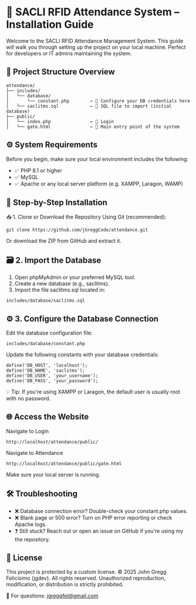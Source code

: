 # 📘 SACLI RFID Attendance System – Installation Guide

Welcome to the SACLI RFID Attendance Management System. This guide will walk you through setting up the project on your local machine. Perfect for developers or IT admins maintaining the system.

## 🧱 Project Structure Overview

```
attendance/
├── includes/
│   └── database/
│       └── constant.php        ← 🔧 Configure your DB credentials here
│   └── saclitms.sql            ← 📂 SQL file to import (initial database)
├── public/
│   └── index.php               ← 🔑 Login
│   └── gate.html               ← 🚀 Main entry point of the system
```

## ⚙️ System Requirements

Before you begin, make sure your local environment includes the following:

- ✅ PHP 8.1 or higher
- ✅ MySQL
- ✅ Apache or any local server platform (e.g. XAMPP, Laragon, WAMP)

## 🚀 Step-by-Step Installation

📥 1. Clone or Download the Repository
Using Git (recommended):

```
git clone https://github.com/jGreggCode/attendance.git

```

Or download the ZIP from GitHub and extract it.

## 🗃️ 2. Import the Database

1. Open phpMyAdmin or your preferred MySQL tool.
2. Create a new database (e.g., saclitms).
3. Import the file saclitms.sql located in:

```
includes/database/saclitms.sql

```

## ⚙️ 3. Configure the Database Connection

Edit the database configuration file:

```
includes/database/constant.php
```

Update the following constants with your database credentials:

```
define('DB_HOST', 'localhost');
define('DB_NAME', 'saclitms');
define('DB_USER', 'your_username');
define('DB_PASS', 'your_password');
```

💡 Tip: If you're using XAMPP or Laragon, the default user is usually root with no password.

## 🌐 Access the Website

Navigate to Login

```
http://localhost/attendance/public/
```

Navigate to Attendance

```
http://localhost/attendance/public/gate.html
```

Make sure your local server is running.

## 🛠 Troubleshooting

- ❌ Database connection error?
  Double-check your constant.php values.
- ❌ Blank page or 500 error?
  Turn on PHP error reporting or check Apache logs.
- ❓ Still stuck?
  Reach out or open an issue on GitHub if you're using my the repository.

## 📄 License

This project is protected by a custom license.
© 2025 John Gregg Felicisimo (jgdev). All rights reserved.
Unauthorized reproduction, modification, or distribution is strictly prohibited.

📩 For questions:
jgreggfel@gmail.com
